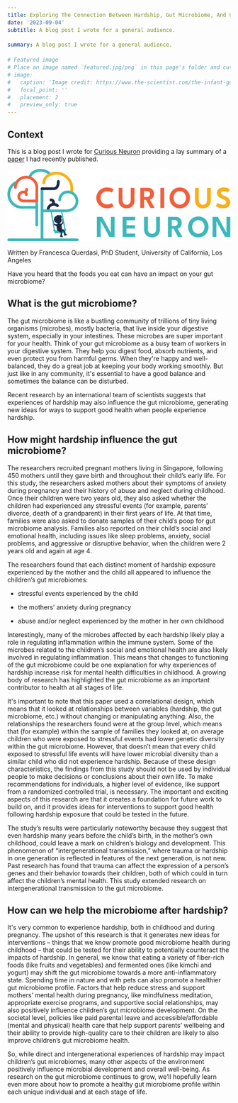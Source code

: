 ```yaml
---
title: Exploring The Connection Between Hardship, Gut Microbiome, And Childhood Mental Health
date: '2023-09-04'
subtitle: A blog post I wrote for a general audience. 

summary: A blog post I wrote for a general audience. 

# Featured image
# Place an image named `featured.jpg/png` in this page's folder and customize its options here.
# image:
#   caption: 'Image credit: https://www.the-scientist.com/the-infant-gut-microbiome-and-probiotics-that-work-67563'
#   focal_point: ''
#   placement: 2
#   preview_only: true
---
```


## Context

This is a blog post I wrote for [Curious Neuron](https://curiousneuron.com/) providing a lay summary of a [paper](https://www.pnas.org/doi/full/10.1073/pnas.2213768120) I had recently published. 

![png](curious_neuron_logo.png)

Written by Francesca Querdasi, PhD Student, University of California, Los Angeles

Have you heard that the foods you eat can have an impact on your gut microbiome?

## What is the gut microbiome?

The gut microbiome is like a bustling community of trillions of tiny living organisms (microbes), mostly bacteria, that live inside your digestive system, especially in your intestines. These microbes are super important for your health. Think of your gut microbiome as a busy team of workers in your digestive system. They help you digest food, absorb nutrients, and even protect you from harmful germs. When they're happy and well-balanced, they do a great job at keeping your body working smoothly. But just like in any community, it's essential to have a good balance and sometimes the balance can be disturbed.

Recent research by an international team of scientists suggests that experiences of hardship may also influence the gut microbiome, generating new ideas for ways to support good health when people experience hardship.

## How might hardship influence the gut microbiome?

The researchers recruited pregnant mothers living in Singapore, following 450 mothers until they gave birth and throughout their child’s early life. For this study, the researchers asked mothers about their symptoms of anxiety during pregnancy and their history of abuse and neglect during childhood. Once their children were two years old, they also asked whether the children had experienced any stressful events (for example, parents’ divorce, death of a grandparent) in their first years of life. At that time, families were also asked to donate samples of their child’s poop for gut microbiome analysis. Families also reported on their child’s social and emotional health, including issues like sleep problems, anxiety, social problems, and aggressive or disruptive behavior, when the children were 2 years old and again at age 4. 

The researchers found that each distinct moment of hardship exposure experienced by the mother and the child all appeared to influence the children’s gut microbiomes:

* stressful events experienced by the child

* the mothers’ anxiety during pregnancy

* abuse and/or neglect experienced by the mother in her own childhood

Interestingly, many of the microbes affected by each hardship likely play a role in regulating inflammation within the immune system. Some of the microbes related to the children’s social and emotional health are also likely involved in regulating inflammation. This means that changes to functioning of the gut microbiome could be one explanation for why experiences of hardship increase risk for mental health difficulties in childhood. A growing body of research has highlighted the gut microbiome as an important contributor to health at all stages of life.  

It's important to note that this paper used a correlational design, which means that it looked at relationships between variables (hardship, the gut microbiome, etc.) without changing or manipulating anything. Also, the relationships the researchers found were at the group level, which means that (for example) within the sample of families they looked at, on average children who were exposed to stressful events had lower genetic diversity within the gut microbiome. However, that doesn’t mean that every child exposed to stressful life events will have lower microbial diversity than a similar child who did not experience hardship. Because of these design characteristics, the findings from this study should not be used by individual people to make decisions or conclusions about their own life. To make recommendations for individuals, a higher level of evidence, like support from a randomized controlled trial, is necessary. The important and exciting aspects of this research are that it creates a foundation for future work to build on, and it provides ideas for interventions to support good health following hardship exposure that could be tested in the future. 

The study’s results were particularly noteworthy because they suggest that even hardship many years before the child’s birth, in the mother’s own childhood, could leave a mark on children’s biology and development. This phenomenon of “intergenerational transmission,” where trauma or hardship in one generation is reflected in features of the next generation, is not new. Past research has found that trauma can affect the expression of a person’s genes and their behavior towards their children, both of which could in turn affect the children’s mental health. This study extended research on intergenerational transmission to the gut microbiome. 

## How can we help the microbiome after hardship? 

It's very common to experience hardship, both in childhood and during pregnancy. The upshot of this research is that it generates new ideas for interventions – things that we know promote good microbiome health during childhood – that could be tested for their ability to potentially counteract the impacts of hardship. In general, we know that eating a variety of fiber-rich foods (like fruits and vegetables) and fermented ones (like kimchi and yogurt) may shift the gut microbiome towards a more anti-inflammatory state. Spending time in nature and with pets can also promote a healthier gut microbiome profile. Factors that help reduce stress and support mothers’ mental health during pregnancy, like mindfulness meditation, appropriate exercise programs, and supportive social relationships, may also positively influence children’s gut microbiome development. On the societal level, policies like paid parental leave and accessible/affordable (mental and physical) health care that help support parents’ wellbeing and their ability to provide high-quality care to their children are likely to also improve children’s gut microbiome health.
 
So, while direct and intergenerational experiences of hardship may impact children’s gut microbiomes, many other aspects of the environment positively influence microbial development and overall well-being. As research on the gut microbiome continues to grow, we’ll hopefully learn even more about how to promote a healthy gut microbiome profile within each unique individual and at each stage of life. 
